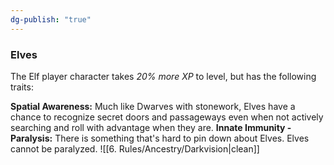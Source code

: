 ```yaml
---
dg-publish: "true"
---
```

### Elves

The Elf player character takes *20% more XP* to level, but has the following traits:

**Spatial Awareness:** Much like Dwarves with stonework, Elves have a chance to recognize secret doors and passageways even when not actively searching and roll with advantage when they are.
**Innate Immunity - Paralysis:** There is something that's hard to pin down about Elves. Elves cannot be paralyzed.
![[6. Rules/Ancestry/Darkvision|clean]]